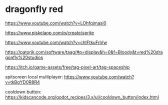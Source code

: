 # dragonfly red


https://www.youtube.com/watch?v=LOhfqjmasi0

https://www.piskelapp.com/p/create/sprite

https://www.youtube.com/watch?v=chIFtkuFnVw

https://patorjk.com/software/taag/#p=display&h=0&f=Bloody&t=red%20dragonfly%20studios

https://itch.io/game-assets/free/tag-pixel-art/tag-spaceship


spitscreen local multiplayer:
	https://www.youtube.com/watch?v=tkBgYD0R8R4

cooldown button:
https://kidscancode.org/godot_recipes/3.x/ui/cooldown_button/index.html
